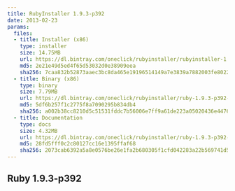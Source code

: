 ```yaml
---
title: RubyInstaller 1.9.3-p392
date: 2013-02-23
params:
  files:
  - title: Installer (x86)
    type: installer
    size: 14.75MB
    url: https://dl.bintray.com/oneclick/rubyinstaller/rubyinstaller-1.9.3-p392.exe
    md5: 2e21e49d5ed4f65d53032d0e38909eea
    sha256: 7caa832b52873aaec3bc8da465e19196514149a7e3839a7882003fe80224e90d
  - title: Binary (x86)
    type: binary
    size: 7.79MB
    url: https://dl.bintray.com/oneclick/rubyinstaller/ruby-1.9.3-p392-i386-mingw32.7z
    md5: 5df6b257f1c2775f8a7090295b834db4
    sha256: a002b38cc8210d5c51531fddc7b56006e7ff9a61de223a05020436e4476c0b40
  - title: Documentation
    type: docs
    size: 4.32MB
    url: https://dl.bintray.com/oneclick/rubyinstaller/ruby-1.9.3-p392-doc-chm.7z
    md5: 28fd5fff0c2c80127cc16e1395ffaf68
    sha256: 2073cab6392a5a8e0576be26e1fa2b680305f1cfd042283a22b569741d522fba
---
```


## Ruby 1.9.3-p392
